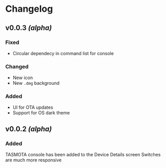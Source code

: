 # Changelog

## v0.0.3 *(alpha)*
### Fixed
* Circular dependecy in command list for console

### Changed
* New icon
* New `.dmg` background

### Added
* UI for OTA updates
* Support for OS dark theme

## v0.0.2 *(alpha)*
### Added
TASMOTA console has been added to the Device Details screen
Switches are much more responsive
